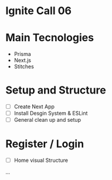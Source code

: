 # Ignite Call 06

# Main Tecnologies
- Prisma
- Next.js
- Stitches

# Setup and Structure
- [ ] Create Next App
- [ ] Install Desgin System & ESLint
- [ ] General clean up and setup

# Register / Login
- [ ] Home visual Structure

...